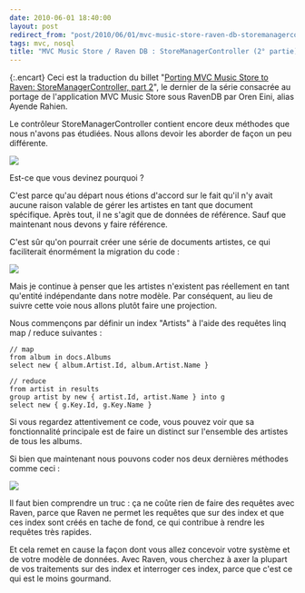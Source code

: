 ```yaml
---
date: 2010-06-01 18:40:00
layout: post
redirect_from: "post/2010/06/01/mvc-music-store-raven-db-storemanagercontroller-2"
tags: mvc, nosql
title: "MVC Music Store / Raven DB : StoreManagerController (2° partie)"
---
```


{:.encart}
Ceci est la traduction du billet "[Porting MVC Music Store to Raven: StoreManagerController, part
2](http://ayende.com/Blog/archive/2010/05/31/porting-mvc-music-store-to-raven-storemanagercontroller-part-2.aspx)", le dernier de la série consacrée au portage de l'application MVC Music
Store sous RavenDB par Oren Eini, alias Ayende Rahien.

Le contrôleur StoreManagerController contient encore deux méthodes que nous
n'avons pas étudiées. Nous allons devoir les aborder de façon un peu
différente.

![](http://ayende.com/Blog/images/ayende_com/Blog/WindowsLiveWriter/PortingMVCMusicStoretoRavenStoreManagerC_E224/image_thumb.png)

Est-ce que vous devinez pourquoi ?

C'est parce qu'au départ nous étions d'accord sur le fait qu'il n'y avait
aucune raison valable de gérer les artistes en tant que document spécifique.
Après tout, il ne s'agit que de données de référence. Sauf que maintenant nous
devons y faire référence.

C'est sûr qu'on pourrait créer une série de documents artistes, ce qui
faciliterait énormément la migration du code :

![](http://ayende.com/Blog/images/ayende_com/Blog/WindowsLiveWriter/PortingMVCMusicStoretoRavenStoreManagerC_E224/image_thumb_1.png)

Mais je continue à penser que les artistes n'existent pas réellement en tant
qu'entité indépendante dans notre modèle. Par conséquent, au lieu de suivre
cette voie nous allons plutôt faire une projection.

Nous commençons par définir un index "Artists" à l'aide des requêtes linq
map / reduce suivantes :

```
// map 
from album in docs.Albums
select new { album.Artist.Id, album.Artist.Name }

// reduce 
from artist in results
group artist by new { artist.Id, artist.Name } into g
select new { g.Key.Id, g.Key.Name }
```

Si vous regardez attentivement ce code, vous pouvez voir que sa
fonctionnalité principale est de faire un distinct sur l'ensemble des artistes
de tous les albums.

Si bien que maintenant nous pouvons coder nos deux dernières méthodes comme
ceci :

![](http://ayende.com/Blog/images/ayende_com/Blog/WindowsLiveWriter/PortingMVCMusicStoretoRavenStoreManagerC_E224/image_thumb_2.png)

Il faut bien comprendre un truc : ça ne coûte rien de faire des
requêtes avec Raven, parce que Raven ne permet les requêtes que sur des index
et que ces index sont créés en tache de fond, ce qui contribue à rendre les
requêtes très rapides.

Et cela remet en cause la façon dont vous allez concevoir votre système et
de votre modèle de données. Avec Raven, vous cherchez à axer la plupart de vos
traitements sur des index et interroger ces index, parce que c'est ce qui est
le moins gourmand.
